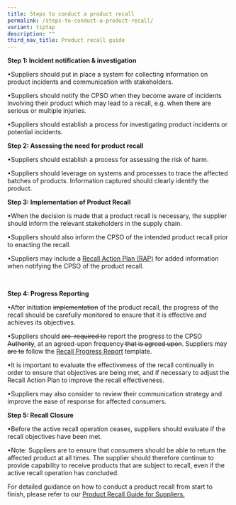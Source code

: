```yaml
---
title: Steps to conduct a product recall
permalink: /steps-to-conduct-a-product-recall/
variant: tiptap
description: ""
third_nav_title: Product recall guide
---
```

<p><strong>Step 1: Incident notification &amp; investigation</strong>
</p>
<p>•Suppliers should put in place a system for collecting information on
product incidents and communication with stakeholders.</p>
<p>•Suppliers should notify the CPSO when they become aware of incidents
involving their product which may lead to a recall, e.g. when there are
serious or multiple injuries.</p>
<p>•Suppliers should establish a process for investigating product incidents
or potential incidents.</p>
<p></p>
<p></p>
<p><strong>Step 2: Assessing the need for product recall</strong>
</p>
<p>•Suppliers should establish a process for assessing the risk of harm.</p>
<p>•Suppliers should leverage on systems and processes to trace the affected
batches of products. Information captured should clearly identify the product.</p>
<p></p>
<p></p>
<p><strong>Step 3: Implementation of Product Recall</strong>
</p>
<p>•When the decision is made that a product recall is necessary, the supplier
should inform the relevant stakeholders in the supply chain.</p>
<p>•Suppliers should also inform the CPSO of the intended product recall
prior to enacting the recall.</p>
<p>•Suppliers may include a <u>Recall Action Plan (RAP)</u> for added information
when notifying the CPSO of the product recall.</p>
<p>&nbsp;</p>
<p><strong>Step 4: Progress Reporting</strong>
</p>
<p>•After initiation <s>implementation</s> of the product recall, the progress
of the recall should be carefully monitored to ensure that it is effective
and achieves its objectives.&nbsp;</p>
<p>•Suppliers should <s>are&nbsp; required to</s> report the progress to the
CPSO <s>Authority</s>, at an agreed-upon frequency<s> that is agreed upon</s>.
Suppliers may <s>are to</s> follow the <u>Recall Progress Report</u> template.</p>
<p>•It is important to evaluate the effectiveness of the recall continually
in order to ensure that objectives are being met, and if necessary to adjust
the Recall Action Plan to improve the recall effectiveness.</p>
<p>•Suppliers may also consider to review their communication strategy and
improve the ease of response for affected consumers.</p>
<p></p>
<p></p>
<p><strong>Step 5: Recall Closure</strong>
</p>
<p>•Before the active recall operation ceases, suppliers should evaluate
if the recall objectives have been met.</p>
<p>•Note: Suppliers are to ensure that consumers should be able to return
the affected product at all times. The supplier should therefore continue
to provide capability to receive products that are subject to recall, even
if the active recall operation has concluded.</p>
<p></p>
<p></p>
<p>For detailed guidance on how to conduct a product recall from start to
finish, please refer to our <u>Product Recall Guide for Suppliers.</u>
</p>